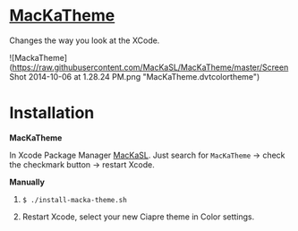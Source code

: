 
# [MacKaTheme](http://github.com/MacKaSL/MacKaTheme) #

Changes the way you look at the XCode.

![MackaTheme](https://raw.githubusercontent.com/MacKaSL/MacKaTheme/master/Screen Shot 2014-10-06 at 1.28.24 PM.png "MacKaTheme.dvtcolortheme")

# Installation #

**MacKaTheme**

In Xcode Package Manager [MacKaSL](https://github.com/MacKaSL). Just search for `MacKaTheme` -> check the checkmark button -> restart Xcode.

**Manually**

1. `$ ./install-macka-theme.sh`

2. Restart Xcode, select your new Ciapre theme in Color settings.
